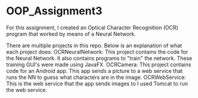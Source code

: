 # OOP_Assignment3
For this assignment, I created an Optical Character Recognition (OCR) program that worked by means of a Neural Network.

There are multiple projects in this repo. Below is an explanation of what each project does:
OCRNeuralNetwork: This project contains the code for the Neural Network. It also contains programs to "train" the network. These training GUI's were made using JavaFX.
OCRCamera: This project contains code for an Android app. This app sends a picture to a web service that runs the NN to guess what characters are in the image.
OCRWebService: This is the web service that the app sends images to
I used Tomcat to run the web service.
